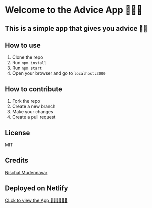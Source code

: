 # Welcome to the Advice App 🧙🏻‍♂️

## This is a simple app that gives you advice 👼🏻

## How to use

1. Clone the repo
2. Run `npm install`
3. Run `npm start`
4. Open your browser and go to `localhost:3000`

## How to contribute

1. Fork the repo
2. Create a new branch
3. Make your changes
4. Create a pull request

## License

MIT

## Credits

[Nischal Mudennavar](https://github.com/nischalmudennavar)


## Deployed on Netlify 
 [CLck to view the App 🧙🏻‍♂️🧙🏻‍♀️](https://famous-trifle-ebdb4c.netlify.app/)
